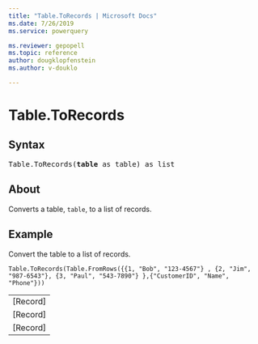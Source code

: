 ```yaml
---
title: "Table.ToRecords | Microsoft Docs"
ms.date: 7/26/2019
ms.service: powerquery

ms.reviewer: gepopell
ms.topic: reference
author: dougklopfenstein
ms.author: v-douklo

---
```

# Table.ToRecords


## Syntax

<pre>
Table.ToRecords(<b>table</b> as table) as list  
</pre>
  

## About  
Converts a table, <code>table</code>, to a list of records.

  
## Example  
  
Convert the table to a list of records.

```powerquery-m
Table.ToRecords(Table.FromRows({{1, "Bob", "123-4567"} , {2, "Jim", "987-6543"}, {3, "Paul", "543-7890"} },{"CustomerID", "Name", "Phone"}))
```

<table> <tr><td>[Record]</td></tr> <tr><td>[Record]</td></tr> <tr><td>[Record]</td></tr> </table>
